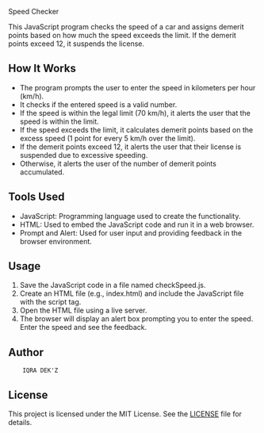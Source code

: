  Speed Checker

This JavaScript program checks the speed of a car and assigns demerit points based on how much the speed exceeds the limit. If the demerit points exceed 12, it suspends the license.

## How It Works

- The program prompts the user to enter the speed in kilometers per hour (km/h).
- It checks if the entered speed is a valid number.
- If the speed is within the legal limit (70 km/h), it alerts the user that the speed is within the limit.
- If the speed exceeds the limit, it calculates demerit points based on the excess speed (1 point for every 5 km/h over the limit).
- If the demerit points exceed 12, it alerts the user that their license is suspended due to excessive speeding.
- Otherwise, it alerts the user of the number of demerit points accumulated.

## Tools Used

- JavaScript: Programming language used to create the functionality.
- HTML: Used to embed the JavaScript code and run it in a web browser.
- Prompt and Alert: Used for user input and providing feedback in the browser environment.

## Usage

1. Save the JavaScript code in a file named checkSpeed.js.
2. Create an HTML file (e.g., index.html) and include the JavaScript file with the script tag.
3. Open the HTML file using a live server.
4. The browser will display an alert box prompting you to enter the speed. Enter the speed and see the feedback.

## Author
        IQRA DEK'Z

## License

This project is licensed under the MIT License. See the [LICENSE](LICENSE) file for details.